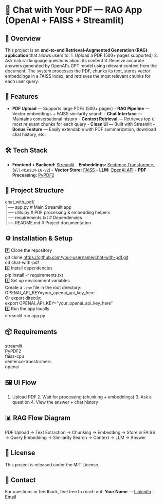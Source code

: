 # 📄 Chat with Your PDF — RAG App (OpenAI + FAISS + Streamlit)
## 📌 Overview
This project is an **end-to-end Retrieval-Augmented Generation (RAG) application** that allows users to: 1. Upload a PDF (500+ pages supported) 2. Ask natural language questions about its content 3. Receive accurate answers generated by OpenAI's GPT model using relevant context from the document. The system processes the PDF, chunks its text, stores vector embeddings in a FAISS index, and retrieves the most relevant chunks for each user query.
## 🚀 Features
- **PDF Upload** — Supports large PDFs (500+ pages) - **RAG Pipeline** — Vector embeddings + FAISS similarity search - **Chat Interface** — Maintains conversational history - **Context Retrieval** — Retrieves top `k` most relevant chunks for each query - **Clean UI** — Built with Streamlit - **Bonus Feature** — Easily extendable with PDF summarization, download chat history, etc.
## 🛠 Tech Stack
- **Frontend + Backend:** [Streamlit](https://streamlit.io/) - **Embeddings:** [Sentence Transformers](https://www.sbert.net/) (`all-MiniLM-L6-v2`) - **Vector Store:** [FAISS](https://github.com/facebookresearch/faiss) - **LLM:** [OpenAI API](https://platform.openai.com/) - **PDF Processing:** [PyPDF2](https://pypi.org/project/PyPDF2/)
## 📂 Project Structure
chat_with_pdf/  
│── app.py               # Main Streamlit app  
│── utils.py             # PDF processing & embedding helpers  
│── requirements.txt     # Dependencies  
│── README.md            # Project documentation
## ⚙️ Installation & Setup
1️⃣ Clone the repository  
git clone https://github.com/your-username/chat-with-pdf.git  
cd chat-with-pdf  
2️⃣ Install dependencies  
pip install -r requirements.txt  
3️⃣ Set up environment variables  
Create a `.env` file in the root directory:  
OPENAI_API_KEY=your_openai_api_key_here  
Or export directly:  
export OPENAI_API_KEY="your_openai_api_key_here"  
4️⃣ Run the app locally  
streamlit run app.py
## 📦 Requirements
streamlit  
PyPDF2  
faiss-cpu  
sentence-transformers  
openai
## 🖼 UI Flow
1. Upload PDF 2. Wait for processing (chunking + embeddings) 3. Ask a question 4. View the answer + chat history
## 📊 RAG Flow Diagram
PDF Upload → Text Extraction → Chunking → Embedding → Store in FAISS → Query Embedding → Similarity Search → Context → LLM → Answer
## 📝 License
This project is released under the MIT License.
## 📧 Contact
For questions or feedback, feel free to reach out: **Your Name** — [LinkedIn](https://www.linkedin.com/in/nikita-jadhao-40450b286/) | [Email](mailto:nikkij1805@gmail.com)
